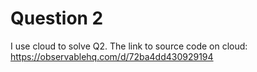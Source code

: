 # Question 2

I use cloud to solve Q2. The link to source code on cloud: https://observablehq.com/d/72ba4dd430929194

